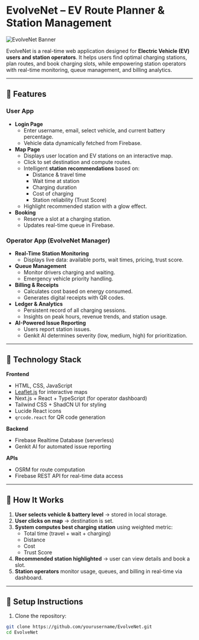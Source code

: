 # EvolveNet – EV Route Planner & Station Management

![EvolveNet Banner](assets/banner.png) <!-- Optional: Add project banner image -->

EvolveNet is a real-time web application designed for **Electric Vehicle (EV) users and station operators**. It helps users find optimal charging stations, plan routes, and book charging slots, while empowering station operators with real-time monitoring, queue management, and billing analytics.

---

## 🔹 Features

### **User App**
- **Login Page**
  - Enter username, email, select vehicle, and current battery percentage.
  - Vehicle data dynamically fetched from Firebase.
- **Map Page**
  - Displays user location and EV stations on an interactive map.
  - Click to set destination and compute routes.
  - Intelligent **station recommendations** based on:
    - Distance & travel time
    - Wait time at station
    - Charging duration
    - Cost of charging
    - Station reliability (Trust Score)
  - Highlight recommended station with a glow effect.
- **Booking**
  - Reserve a slot at a charging station.
  - Updates real-time queue in Firebase.

### **Operator App (EvolveNet Manager)**
- **Real-Time Station Monitoring**
  - Displays live data: available ports, wait times, pricing, trust score.
- **Queue Management**
  - Monitor drivers charging and waiting.
  - Emergency vehicle priority handling.
- **Billing & Receipts**
  - Calculates cost based on energy consumed.
  - Generates digital receipts with QR codes.
- **Ledger & Analytics**
  - Persistent record of all charging sessions.
  - Insights on peak hours, revenue trends, and station usage.
- **AI-Powered Issue Reporting**
  - Users report station issues.
  - Genkit AI determines severity (low, medium, high) for prioritization.

---

## 🔹 Technology Stack

**Frontend**
- HTML, CSS, JavaScript
- [Leaflet.js](https://leafletjs.com/) for interactive maps
- Next.js + React + TypeScript (for operator dashboard)
- Tailwind CSS + ShadCN UI for styling
- Lucide React icons
- `qrcode.react` for QR code generation

**Backend**
- Firebase Realtime Database (serverless)
- Genkit AI for automated issue reporting

**APIs**
- OSRM for route computation
- Firebase REST API for real-time data access

---

## 🔹 How It Works

1. **User selects vehicle & battery level** → stored in local storage.
2. **User clicks on map** → destination is set.
3. **System computes best charging station** using weighted metric:
   - Total time (travel + wait + charging)
   - Distance
   - Cost
   - Trust Score
4. **Recommended station highlighted** → user can view details and book a slot.
5. **Station operators** monitor usage, queues, and billing in real-time via dashboard.

---

## 🔹 Setup Instructions

1. Clone the repository:
```bash
git clone https://github.com/yourusername/EvolveNet.git
cd EvolveNet
